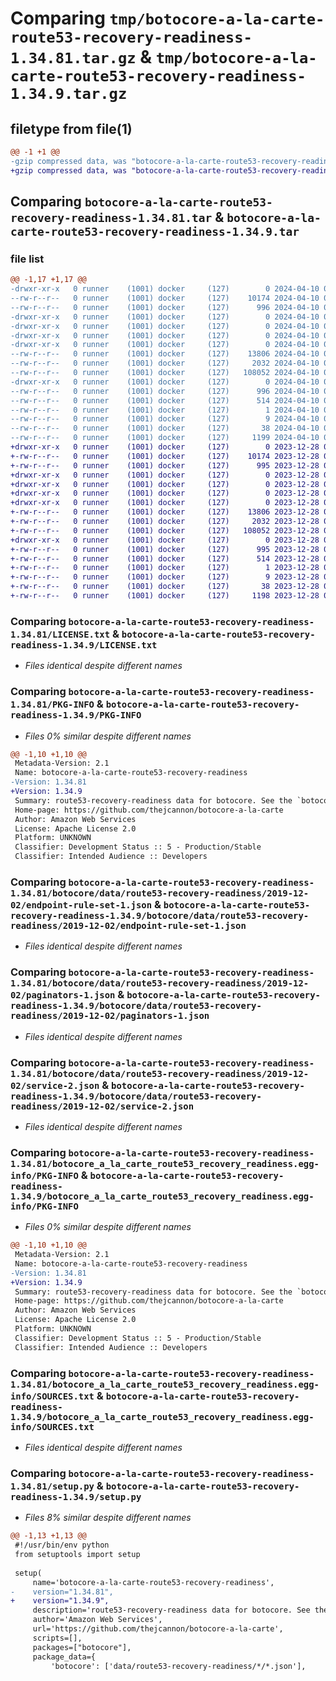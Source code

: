 # Comparing `tmp/botocore-a-la-carte-route53-recovery-readiness-1.34.81.tar.gz` & `tmp/botocore-a-la-carte-route53-recovery-readiness-1.34.9.tar.gz`

## filetype from file(1)

```diff
@@ -1 +1 @@
-gzip compressed data, was "botocore-a-la-carte-route53-recovery-readiness-1.34.81.tar", last modified: Wed Apr 10 01:00:21 2024, max compression
+gzip compressed data, was "botocore-a-la-carte-route53-recovery-readiness-1.34.9.tar", last modified: Thu Dec 28 01:07:02 2023, max compression
```

## Comparing `botocore-a-la-carte-route53-recovery-readiness-1.34.81.tar` & `botocore-a-la-carte-route53-recovery-readiness-1.34.9.tar`

### file list

```diff
@@ -1,17 +1,17 @@
-drwxr-xr-x   0 runner    (1001) docker     (127)        0 2024-04-10 01:00:21.180378 botocore-a-la-carte-route53-recovery-readiness-1.34.81/
--rw-r--r--   0 runner    (1001) docker     (127)    10174 2024-04-10 01:00:20.000000 botocore-a-la-carte-route53-recovery-readiness-1.34.81/LICENSE.txt
--rw-r--r--   0 runner    (1001) docker     (127)      996 2024-04-10 01:00:21.180378 botocore-a-la-carte-route53-recovery-readiness-1.34.81/PKG-INFO
-drwxr-xr-x   0 runner    (1001) docker     (127)        0 2024-04-10 01:00:21.176378 botocore-a-la-carte-route53-recovery-readiness-1.34.81/botocore/
-drwxr-xr-x   0 runner    (1001) docker     (127)        0 2024-04-10 01:00:21.176378 botocore-a-la-carte-route53-recovery-readiness-1.34.81/botocore/data/
-drwxr-xr-x   0 runner    (1001) docker     (127)        0 2024-04-10 01:00:21.176378 botocore-a-la-carte-route53-recovery-readiness-1.34.81/botocore/data/route53-recovery-readiness/
-drwxr-xr-x   0 runner    (1001) docker     (127)        0 2024-04-10 01:00:21.180378 botocore-a-la-carte-route53-recovery-readiness-1.34.81/botocore/data/route53-recovery-readiness/2019-12-02/
--rw-r--r--   0 runner    (1001) docker     (127)    13806 2024-04-10 00:59:42.000000 botocore-a-la-carte-route53-recovery-readiness-1.34.81/botocore/data/route53-recovery-readiness/2019-12-02/endpoint-rule-set-1.json
--rw-r--r--   0 runner    (1001) docker     (127)     2032 2024-04-10 00:59:42.000000 botocore-a-la-carte-route53-recovery-readiness-1.34.81/botocore/data/route53-recovery-readiness/2019-12-02/paginators-1.json
--rw-r--r--   0 runner    (1001) docker     (127)   108052 2024-04-10 00:59:42.000000 botocore-a-la-carte-route53-recovery-readiness-1.34.81/botocore/data/route53-recovery-readiness/2019-12-02/service-2.json
-drwxr-xr-x   0 runner    (1001) docker     (127)        0 2024-04-10 01:00:21.180378 botocore-a-la-carte-route53-recovery-readiness-1.34.81/botocore_a_la_carte_route53_recovery_readiness.egg-info/
--rw-r--r--   0 runner    (1001) docker     (127)      996 2024-04-10 01:00:21.000000 botocore-a-la-carte-route53-recovery-readiness-1.34.81/botocore_a_la_carte_route53_recovery_readiness.egg-info/PKG-INFO
--rw-r--r--   0 runner    (1001) docker     (127)      514 2024-04-10 01:00:21.000000 botocore-a-la-carte-route53-recovery-readiness-1.34.81/botocore_a_la_carte_route53_recovery_readiness.egg-info/SOURCES.txt
--rw-r--r--   0 runner    (1001) docker     (127)        1 2024-04-10 01:00:21.000000 botocore-a-la-carte-route53-recovery-readiness-1.34.81/botocore_a_la_carte_route53_recovery_readiness.egg-info/dependency_links.txt
--rw-r--r--   0 runner    (1001) docker     (127)        9 2024-04-10 01:00:21.000000 botocore-a-la-carte-route53-recovery-readiness-1.34.81/botocore_a_la_carte_route53_recovery_readiness.egg-info/top_level.txt
--rw-r--r--   0 runner    (1001) docker     (127)       38 2024-04-10 01:00:21.180378 botocore-a-la-carte-route53-recovery-readiness-1.34.81/setup.cfg
--rw-r--r--   0 runner    (1001) docker     (127)     1199 2024-04-10 01:00:20.000000 botocore-a-la-carte-route53-recovery-readiness-1.34.81/setup.py
+drwxr-xr-x   0 runner    (1001) docker     (127)        0 2023-12-28 01:07:02.018439 botocore-a-la-carte-route53-recovery-readiness-1.34.9/
+-rw-r--r--   0 runner    (1001) docker     (127)    10174 2023-12-28 01:07:01.000000 botocore-a-la-carte-route53-recovery-readiness-1.34.9/LICENSE.txt
+-rw-r--r--   0 runner    (1001) docker     (127)      995 2023-12-28 01:07:02.018439 botocore-a-la-carte-route53-recovery-readiness-1.34.9/PKG-INFO
+drwxr-xr-x   0 runner    (1001) docker     (127)        0 2023-12-28 01:07:02.014439 botocore-a-la-carte-route53-recovery-readiness-1.34.9/botocore/
+drwxr-xr-x   0 runner    (1001) docker     (127)        0 2023-12-28 01:07:02.014439 botocore-a-la-carte-route53-recovery-readiness-1.34.9/botocore/data/
+drwxr-xr-x   0 runner    (1001) docker     (127)        0 2023-12-28 01:07:02.014439 botocore-a-la-carte-route53-recovery-readiness-1.34.9/botocore/data/route53-recovery-readiness/
+drwxr-xr-x   0 runner    (1001) docker     (127)        0 2023-12-28 01:07:02.018439 botocore-a-la-carte-route53-recovery-readiness-1.34.9/botocore/data/route53-recovery-readiness/2019-12-02/
+-rw-r--r--   0 runner    (1001) docker     (127)    13806 2023-12-28 01:06:26.000000 botocore-a-la-carte-route53-recovery-readiness-1.34.9/botocore/data/route53-recovery-readiness/2019-12-02/endpoint-rule-set-1.json
+-rw-r--r--   0 runner    (1001) docker     (127)     2032 2023-12-28 01:06:26.000000 botocore-a-la-carte-route53-recovery-readiness-1.34.9/botocore/data/route53-recovery-readiness/2019-12-02/paginators-1.json
+-rw-r--r--   0 runner    (1001) docker     (127)   108052 2023-12-28 01:06:26.000000 botocore-a-la-carte-route53-recovery-readiness-1.34.9/botocore/data/route53-recovery-readiness/2019-12-02/service-2.json
+drwxr-xr-x   0 runner    (1001) docker     (127)        0 2023-12-28 01:07:02.018439 botocore-a-la-carte-route53-recovery-readiness-1.34.9/botocore_a_la_carte_route53_recovery_readiness.egg-info/
+-rw-r--r--   0 runner    (1001) docker     (127)      995 2023-12-28 01:07:01.000000 botocore-a-la-carte-route53-recovery-readiness-1.34.9/botocore_a_la_carte_route53_recovery_readiness.egg-info/PKG-INFO
+-rw-r--r--   0 runner    (1001) docker     (127)      514 2023-12-28 01:07:01.000000 botocore-a-la-carte-route53-recovery-readiness-1.34.9/botocore_a_la_carte_route53_recovery_readiness.egg-info/SOURCES.txt
+-rw-r--r--   0 runner    (1001) docker     (127)        1 2023-12-28 01:07:01.000000 botocore-a-la-carte-route53-recovery-readiness-1.34.9/botocore_a_la_carte_route53_recovery_readiness.egg-info/dependency_links.txt
+-rw-r--r--   0 runner    (1001) docker     (127)        9 2023-12-28 01:07:01.000000 botocore-a-la-carte-route53-recovery-readiness-1.34.9/botocore_a_la_carte_route53_recovery_readiness.egg-info/top_level.txt
+-rw-r--r--   0 runner    (1001) docker     (127)       38 2023-12-28 01:07:02.018439 botocore-a-la-carte-route53-recovery-readiness-1.34.9/setup.cfg
+-rw-r--r--   0 runner    (1001) docker     (127)     1198 2023-12-28 01:07:01.000000 botocore-a-la-carte-route53-recovery-readiness-1.34.9/setup.py
```

### Comparing `botocore-a-la-carte-route53-recovery-readiness-1.34.81/LICENSE.txt` & `botocore-a-la-carte-route53-recovery-readiness-1.34.9/LICENSE.txt`

 * *Files identical despite different names*

### Comparing `botocore-a-la-carte-route53-recovery-readiness-1.34.81/PKG-INFO` & `botocore-a-la-carte-route53-recovery-readiness-1.34.9/PKG-INFO`

 * *Files 0% similar despite different names*

```diff
@@ -1,10 +1,10 @@
 Metadata-Version: 2.1
 Name: botocore-a-la-carte-route53-recovery-readiness
-Version: 1.34.81
+Version: 1.34.9
 Summary: route53-recovery-readiness data for botocore. See the `botocore-a-la-carte` package for more info.
 Home-page: https://github.com/thejcannon/botocore-a-la-carte
 Author: Amazon Web Services
 License: Apache License 2.0
 Platform: UNKNOWN
 Classifier: Development Status :: 5 - Production/Stable
 Classifier: Intended Audience :: Developers
```

### Comparing `botocore-a-la-carte-route53-recovery-readiness-1.34.81/botocore/data/route53-recovery-readiness/2019-12-02/endpoint-rule-set-1.json` & `botocore-a-la-carte-route53-recovery-readiness-1.34.9/botocore/data/route53-recovery-readiness/2019-12-02/endpoint-rule-set-1.json`

 * *Files identical despite different names*

### Comparing `botocore-a-la-carte-route53-recovery-readiness-1.34.81/botocore/data/route53-recovery-readiness/2019-12-02/paginators-1.json` & `botocore-a-la-carte-route53-recovery-readiness-1.34.9/botocore/data/route53-recovery-readiness/2019-12-02/paginators-1.json`

 * *Files identical despite different names*

### Comparing `botocore-a-la-carte-route53-recovery-readiness-1.34.81/botocore/data/route53-recovery-readiness/2019-12-02/service-2.json` & `botocore-a-la-carte-route53-recovery-readiness-1.34.9/botocore/data/route53-recovery-readiness/2019-12-02/service-2.json`

 * *Files identical despite different names*

### Comparing `botocore-a-la-carte-route53-recovery-readiness-1.34.81/botocore_a_la_carte_route53_recovery_readiness.egg-info/PKG-INFO` & `botocore-a-la-carte-route53-recovery-readiness-1.34.9/botocore_a_la_carte_route53_recovery_readiness.egg-info/PKG-INFO`

 * *Files 0% similar despite different names*

```diff
@@ -1,10 +1,10 @@
 Metadata-Version: 2.1
 Name: botocore-a-la-carte-route53-recovery-readiness
-Version: 1.34.81
+Version: 1.34.9
 Summary: route53-recovery-readiness data for botocore. See the `botocore-a-la-carte` package for more info.
 Home-page: https://github.com/thejcannon/botocore-a-la-carte
 Author: Amazon Web Services
 License: Apache License 2.0
 Platform: UNKNOWN
 Classifier: Development Status :: 5 - Production/Stable
 Classifier: Intended Audience :: Developers
```

### Comparing `botocore-a-la-carte-route53-recovery-readiness-1.34.81/botocore_a_la_carte_route53_recovery_readiness.egg-info/SOURCES.txt` & `botocore-a-la-carte-route53-recovery-readiness-1.34.9/botocore_a_la_carte_route53_recovery_readiness.egg-info/SOURCES.txt`

 * *Files identical despite different names*

### Comparing `botocore-a-la-carte-route53-recovery-readiness-1.34.81/setup.py` & `botocore-a-la-carte-route53-recovery-readiness-1.34.9/setup.py`

 * *Files 8% similar despite different names*

```diff
@@ -1,13 +1,13 @@
 #!/usr/bin/env python
 from setuptools import setup
 
 setup(
     name='botocore-a-la-carte-route53-recovery-readiness',
-    version="1.34.81",
+    version="1.34.9",
     description='route53-recovery-readiness data for botocore. See the `botocore-a-la-carte` package for more info.',
     author='Amazon Web Services',
     url='https://github.com/thejcannon/botocore-a-la-carte',
     scripts=[],
     packages=["botocore"],
     package_data={
         'botocore': ['data/route53-recovery-readiness/*/*.json'],
```

